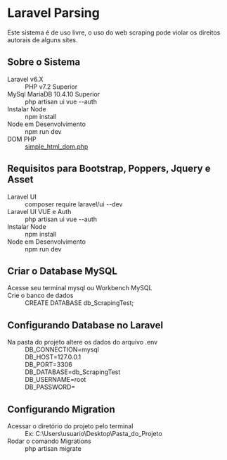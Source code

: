 <h1>Laravel Parsing</h1>

<p>Este sistema é de uso livre, o uso do web scraping pode violar os direitos autorais de alguns sites.</p>

<h2>Sobre o Sistema</h2>
<dl>
    <dt>Laravel v6.X</dt>
    <dd>PHP v7.2 Superior</dd>
    <dt>MySql MariaDB 10.4.10 Superior</dt>
    <dd>php artisan ui vue --auth</dd>
    <dt>Instalar Node</dt>
    <dd>npm install</dd>
    <dt>Node em Desenvolvimento</dt>
    <dd>npm run dev</dd>
    <dt>DOM  PHP</dt>
    <dd><a href="https://simplehtmldom.sourceforge.io/">simple_html_dom.php</a></dd>
</dl>

<h2>Requisitos para Bootstrap, Poppers, Jquery e Asset</h2>
<dl>
    <dt>Laravel UI</dt>
    <dd>composer require laravel/ui --dev</dd>
    <dt>Laravel UI VUE e Auth</dt>
    <dd>php artisan ui vue --auth</dd>
    <dt>Instalar Node</dt>
    <dd>npm install</dd>
    <dt>Node em Desenvolvimento</dt>
    <dd>npm run dev</dd>
</dl>

<h2>Criar o Database MySQL</h2>
<dl>
    <dt>Acesse seu terminal mysql ou Workbench MySQL</dt>
    <dt>Crie o banco de dados</dt>
    <dd>
    CREATE DATABASE db_ScrapingTest;
    </dd>
</dl>

<h2>Configurando Database no Laravel</h2>
<dl>
    <dt>Na pasta do projeto altere os dados do arquivo .env</dt>
    <dd>
    DB_CONNECTION=mysql<br>
    DB_HOST=127.0.0.1<br>
    DB_PORT=3306<br>
    DB_DATABASE=db_ScrapingTest<br>
    DB_USERNAME=root<br>
    DB_PASSWORD=<br>
    </dd>
</dl>

<h2>Configurando Migration</h2>
<dl>
    <dt>Acessar o diretório do projeto pelo terminal</dt>
    <dd>Ex: C:\Users\usuario\Desktop\Pasta_do_Projeto</dd>
    <dt>Rodar o comando Migrations</dt>
    <dd>php artisan migrate</dd>
</dl>




